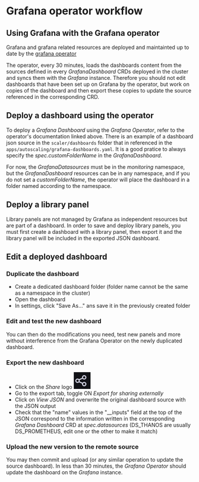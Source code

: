 # Grafana operator workflow

## Using Grafana with the Grafana operator

Grafana and grafana related resources are deployed and maintainted up to date by the [grafana operator](https://github.com/grafana-operator/grafana-operator/tree/master/documentation)

The operator, every 30 minutes, loads the dashboards content from the sources defined in every *GrafanaDashboard* CRDs deployed in the cluster and syncs them with the *Grafana* instance. Therefore you should not edit dashboards that have been set up on Grafana by the operator, but work on copies of the dashboard and then export these copies to update the source referenced in the corresponding CRD.

## Deploy a dashboard using the operator

To deploy a *Grafana Dashboard* using the *Grafana Operator*, refer to the operator's documentation linked above. There is an example of a dashboard json source in the `scaler/dashboards` folder that in referenced in the `apps/autoscaling/grafana-dashboards.yaml`.
It is a good pratice to always specify the *spec.customFolderName* in the *GrafanaDashboard*.

For now, the *GrafanaDatasources* must be in the *monitoring* namespace, but the *GrafanaDashboard* resources can be in any namespace, and if you do not set a *customFolderName*, the operator will place the dashboard in a folder named according to the namespace.

## Deploy a library panel

Library panels are not managed by Grafana as independent resources but are part of a dashboard. In order to save and deploy library panels, you must first create a dashboard with a library panel, then export it and the library panel will be included in the exported JSON dashboard.

## Edit a deployed dashboard

### Duplicate the dashboard

- Create a dedicated dashboard folder (folder name cannot be the same as a namespace in the cluster)
- Open the dashboard
- In settings, click "Save As..." ans save it in the previously created folder

### Edit and test the new dashboard

You can then do the modifications you need, test new panels and more without interference from the Grafana Operator on the newly duplicated dashboard.

### Export the new dashboard

- Click on the *Share* logo ![grafana share logo](../../media/share_grafana.png)
- Go to the export tab, toggle ON *Export for sharing externally*
- Click on *View JSON* and overwrite the original dashboard source with the JSON output
- Check that the "name" values in the "__inputs" field at the top of the JSON correspond to the information written in the corresponding *Grafana Dashboard* CRD at *spec.datasources* (DS_THANOS are usually DS_PROMETHEUS, edit one or the other to make it match)

### Upload the new version to the remote source

You may then commit and upload (or any similar operation to update the source dashboard). In less than 30 minutes, the *Grafana Operator* should update the dashboard on the *Grafana* instance.
